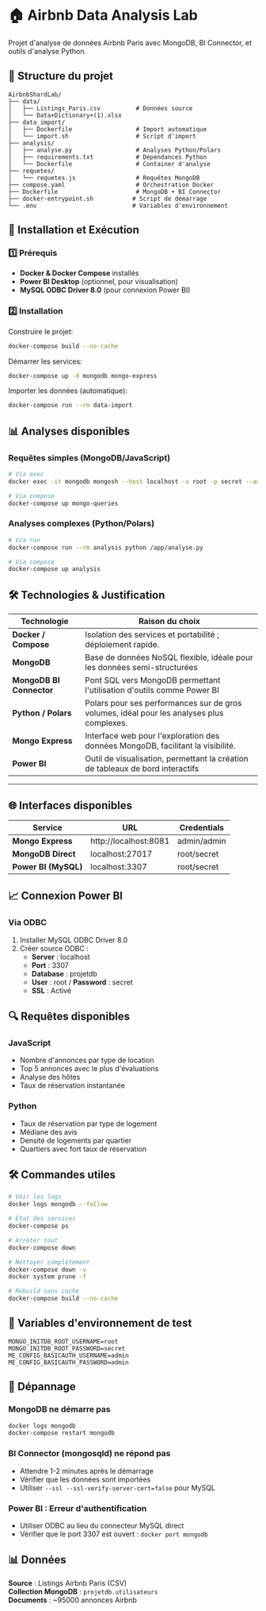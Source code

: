 # 🏠 Airbnb Data Analysis Lab

Projet d'analyse de données Airbnb Paris avec MongoDB, BI Connector, et outils d'analyse Python.

## 📁 Structure du projet

```
AirbnbShardLab/
├── data/
│   ├── Listings_Paris.csv          # Données source
│   └── Data+Dictionary+(1).xlsx    
├── data_import/
│   ├── Dockerfile                  # Import automatique
│   └── import.sh                   # Script d'import
├── analysis/
│   ├── analyse.py                  # Analyses Python/Polars
│   ├── requirements.txt            # Dépendances Python
│   └── Dockerfile                  # Container d'analyse
├── requetes/
│   └── requetes.js                 # Requêtes MongoDB
├── compose.yaml                    # Orchestration Docker
├── Dockerfile                      # MongoDB + BI Connector
├── docker-entrypoint.sh           # Script de démarrage
└── .env                           # Variables d'environnement
```
## 🚀 Installation et Exécution
### 1️⃣ Prérequis
- **Docker & Docker Compose** installés
- **Power BI Desktop** (optionnel, pour visualisation)
- **MySQL ODBC Driver 8.0** (pour connexion Power BI)


### 2️⃣ Installation

Construire le projet:
```bash
docker-compose build --no-cache
```

Démarrer les services:
```bash
docker-compose up -d mongodb mongo-express
```

Importer les données (automatique):
```bash
docker-compose run --rm data-import
```

## 📊 Analyses disponibles

### Requêtes simples (MongoDB/JavaScript)
```bash
# Via exec
docker exec -it mongodb mongosh --host localhost -u root -p secret --authenticationDatabase admin /scripts/requetes.js

# Via compose
docker-compose up mongo-queries
```

### Analyses complexes (Python/Polars)
```bash
# Via run
docker-compose run --rm analysis python /app/analyse.py

# Via compose
docker-compose up analysis
```
## 🛠️ Technologies & Justification

| Technologie          | Raison du choix                                                                                           |
|----------------------|-----------------------------------------------------------------------------------------------------------|
| **Docker / Compose** | Isolation des services et portabilité ; déploiement rapide.                                               |
| **MongoDB**          | Base de données NoSQL flexible, idéale pour les données semi-structurées                                  |
| **MongoDB BI Connector** | Pont SQL vers MongoDB permettant l'utilisation d'outils comme Power BI                                    |
| **Python / Polars**          | Polars pour ses performances sur de gros volumes, idéal pour les analyses plus complexes.                 |
| **Mongo Express**              | Interface web pour l'exploration des données MongoDB, facilitant la visibilité.                           |
| **Power BI**              | Outil de visualisation, permettant la création de tableaux de bord interactifs |

---

## 🌐 Interfaces disponibles

| Service | URL | Credentials |
|---------|-----|-------------|
| **Mongo Express** | http://localhost:8081 | admin/admin |
| **MongoDB Direct** | localhost:27017 | root/secret |
| **Power BI (MySQL)** | localhost:3307 | root/secret |

## 📈 Connexion Power BI

### Via ODBC 
1. Installer MySQL ODBC Driver 8.0
2. Créer source ODBC :
   - **Server** : localhost
   - **Port** : 3307
   - **Database** : projetdb
   - **User** : root / **Password** : secret
   - **SSL** : Activé


## 🔍 Requêtes disponibles

### JavaScript 
- Nombre d'annonces par type de location
- Top 5 annonces avec le plus d'évaluations
- Analyse des hôtes 
- Taux de réservation instantanée

### Python
- Taux de réservation par type de logement
- Médiane des avis 
- Densité de logements par quartier
- Quartiers avec fort taux de réservation

## 🛠 Commandes utiles

```bash
# Voir les logs
docker logs mongodb --follow

# État des services
docker-compose ps

# Arrêter tout
docker-compose down

# Nettoyer complètement
docker-compose down -v
docker system prune -f

# Rebuild sans cache
docker-compose build --no-cache
```

## 📝 Variables d'environnement de test

```env
MONGO_INITDB_ROOT_USERNAME=root
MONGO_INITDB_ROOT_PASSWORD=secret
ME_CONFIG_BASICAUTH_USERNAME=admin
ME_CONFIG_BASICAUTH_PASSWORD=admin
```

## 🔧 Dépannage

### MongoDB ne démarre pas
```bash
docker logs mongodb
docker-compose restart mongodb
```

### BI Connector (mongosqld) ne répond pas
- Attendre 1-2 minutes après le démarrage
- Vérifier que les données sont importées
- Utiliser `--ssl --ssl-verify-server-cert=false` pour MySQL

### Power BI : Erreur d'authentification
- Utiliser ODBC au lieu du connecteur MySQL direct
- Vérifier que le port 3307 est ouvert : `docker port mongodb`

## 📊 Données

**Source** : Listings Airbnb Paris (CSV)  
**Collection MongoDB** : `projetdb.utilisateurs`  
**Documents** : ~95000 annonces Airbnb

